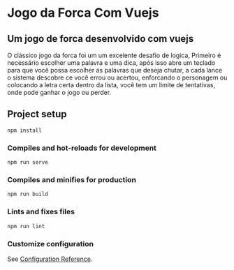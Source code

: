 # Jogo da Forca Com Vuejs

## Um jogo de forca desenvolvido com vuejs

O clássico jogo da forca foi um um excelente desafio de logica, Primeiro é necessário escolher uma palavra e uma dica, após isso abre um teclado para que você possa escolher as palavras que deseja chutar, a cada lance o sistema descobre ce você errou ou acertou, enforcando o personagem ou colocando a letra certa dentro da lista, você tem um limite de tentativas, onde pode ganhar o jogo ou perder.

## Project setup
```
npm install
```

### Compiles and hot-reloads for development
```
npm run serve
```

### Compiles and minifies for production
```
npm run build
```

### Lints and fixes files
```
npm run lint
```

### Customize configuration
See [Configuration Reference](https://cli.vuejs.org/config/).
